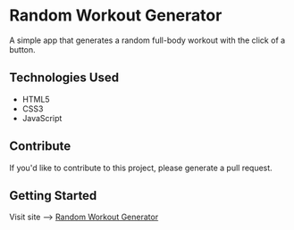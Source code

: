 # Random Workout Generator

 A simple app that generates a random full-body workout with the click of a button. 

## Technologies Used

 - HTML5
 - CSS3
 - JavaScript

## Contribute

If you'd like to contribute to this project, please generate a pull request.

## Getting Started


Visit site --> [Random Workout Generator](https://tomorrowagain.netlify.app/)